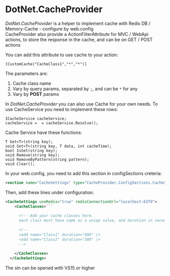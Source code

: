 # DotNet.CacheProvider
*DotNet.CacheProvider* is a helper to implement cache with Redis DB / Memory-Cache - configure by web.config<br/>
CacheProvider also provide a ActionFilterAttribute for MVC / WebApi actions, to store the response in the cache, and can be on GET / POST actions<br/>

You can add this attribute to use cache to your action:
```
[CustomCache("CacheClass1","*","*")]
```
The parameters are:<br/>
1. Cache class name<br/>
2. Vary by query params, separated by ```;```, and can be ```*``` for any<br/>
3. Vary by **POST** params<br/>

In *DotNet.CacheProvider* you can also use Cache for your own needs.
To use CacheService you need to implement these rows:
```
ICacheService cacheService;
cacheService =  = cacheService.Resolve();
```
Cache Service have these functions:
```
T Get<T>(string key);
void Set<T>(string key, T data, int cacheTime);
bool IsSet(string key);
void Remove(string key);
void RemoveByPattern(string pattern);
void Clear();
```

In your web.config, you need to add this section in configSections creteria:<br/>
```xml
<section name="CacheSettings" type="CacheProvider.ConfigSections.CacheSettings" />
```

Then, add these lines under configuration:<br/>
```xml
<CacheSettings useRedis="true" redisConnectionUrl="localhost:6379">
    <CacheClasses>```
      
      <!---Add your cache classes here. 
      each class must have name as a uniqe value, and duration in seconds.-->
      
      <!--
      <add name="Class1" duration="600" />
      <add name="Class2" duration="300" />
      -->
      
    </CacheClasses>
  </CacheSettings>
  ```
  The sln can be opened with VS15 or higher

